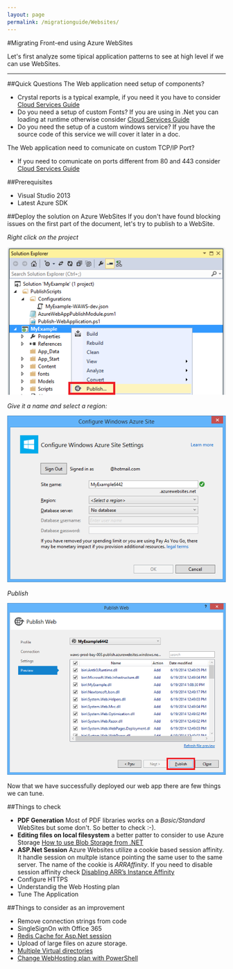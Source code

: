 ```yaml
---
layout: page
permalink: /migrationguide/Websites/
---
```



#Migrating Front-end using Azure WebSites


Let's first analyze some tipical application patterns to see at high level if we can use WebSites.


-----
##Quick Questions
The Web application need setup of components?

- Crystal reports is a typical example, if you need it you have to consider [Cloud Services Guide](/migrationguide/cloud-services/)
- Do you need a setup of custom Fonts? If you are using in .Net you can loading at runtime otherwise consider [Cloud Services Guide](/migrationguide/cloud-services/)
- Do you need the setup of a custom windows service? If you have the source code of this service we will cover it later in a doc. 

The Web application need to comunicate on custom TCP/IP Port?

- If you need to comunicate on ports different from 80 and 443 consider [Cloud Services Guide](/migrationguide/cloud-services/)




##Prerequisites
- Visual Studio 2013
- Latest Azure SDK


##Deploy the solution on Azure WebSites
If you don't have found blocking issues on the first part of the document, let's try to publish to a WebSite.

*Right click on the project*

![](/migrationguide/WebSites-publish.png)

*Give it a name and select a region:*

![](/migrationguide/WebSites-publish1.png)

*Publish*

![](/migrationguide/WebSites-publish2.png)

Now that we have successfully deployed our web app there are few things we can tune.

##Things to check
- **PDF Generation** Most of PDF libraries works on a _Basic/Standard_ WebSites but some don't. So better to check :-).
- **Editing files on local filesystem** a better patter to consider to use Azure Storage [How to use Blob Storage from .NET ](http://azure.microsoft.com/en-us/documentation/articles/storage-dotnet-how-to-use-blobs/)
- **ASP.Net Session** Azure Websites utilize a cookie based session affinity. It handle session on multple istance pointing the same user to the same server. The name of the cookie is *ARRAffinity*. If you need to disable session affinity check [Disabling ARR’s Instance Affinity](http://azure.microsoft.com/blog/2013/11/18/disabling-arrs-instance-affinity-in-windows-azure-web-sites/)
- Configure HTTPS
- Understandig the Web Hosting plan
- Tune The Application

##Things to consider as an improvement
- Remove connection strings from code
- SingleSignOn with Office 365
- [Redis Cache for Asp.Net session](http://azure.microsoft.com/it-it/documentation/articles/cache-dotnet-how-to-use-azure-redis-cache/#store-session)
- Upload of large files on azure storage. 
- [Multiple Virtual directories](http://blogs.msdn.com/b/tomholl/archive/2014/09/22/deploying-multiple-virtual-directories-to-a-single-azure-website.aspx)
- [Change WebHosting plan with PowerShell](http://stackoverflow.com/questions/24892220/change-azure-website-web-hosting-plan-mode-using-powershell)


